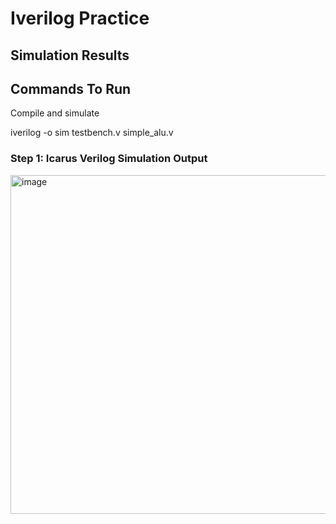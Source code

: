 # Iverilog Practice 

## Simulation Results
## Commands To Run
 Compile and simulate

 
 iverilog -o sim testbench.v simple_alu.v

### Step 1: Icarus Verilog Simulation Output
<img width="2611" height="542" alt="image" src="https://github.com/user-attachments/assets/c4b7b976-0cc3-46d4-8c9e-ca14a1285b9b" />


